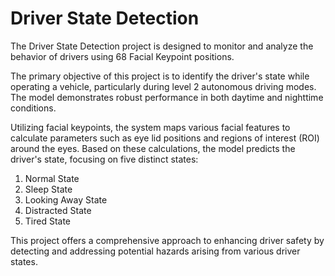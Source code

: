 # Driver State Detection

The Driver State Detection project is designed to monitor and analyze the behavior of drivers using 68 Facial Keypoint positions. 

The primary objective of this project is to identify the driver's state while operating a vehicle, particularly during level 2 autonomous driving modes. The model demonstrates robust performance in both daytime and nighttime conditions. 

Utilizing facial keypoints, the system maps various facial features to calculate parameters such as eye lid positions and regions of interest (ROI) around the eyes. Based on these calculations, the model predicts the driver's state, focusing on five distinct states:

1. Normal State
2. Sleep State
3. Looking Away State
4. Distracted State
5. Tired State

This project offers a comprehensive approach to enhancing driver safety by detecting and addressing potential hazards arising from various driver states.
